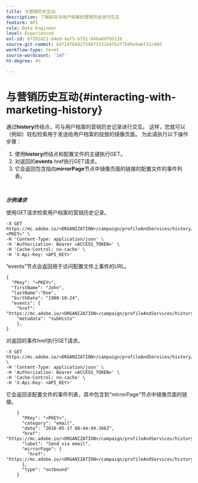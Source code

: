 ```yaml
---
title: 与营销历史互动
description: 了解如何与用户档案的营销历史进行交互
feature: API
role: Data Engineer
level: Experienced
exl-id: 67282d21-b4ed-4af5-b751-848a6d705118
source-git-commit: 64f24fb692754973331b4fb2f7b95e9a6f31cd0d
workflow-type: tm+mt
source-wordcount: '147'
ht-degree: 4%

---
```


# 与营销历史互动{#interacting-with-marketing-history}

通过&#x200B;**history**&#x200B;终结点，可与用户档案的营销历史记录进行交互。
这样，您就可以（例如）轻松检索用于发送给用户档案的投放的镜像页面。 为此请执行以下操作步骤：

1. 使用&#x200B;**history**&#x200B;终结点和配置文件的主键执行GET。
1. 对返回的&#x200B;**events** href执行GET请求。
1. 它会返回包含指向&#x200B;**mirrorPage**&#x200B;节点中镜像页面的链接的配置文件的事件列表。

<br/>

***示例请求***

使用GET请求检索用户档案的营销历史记录。

```
-X GET https://mc.adobe.io/<ORGANIZATION>/campaign/profileAndServices/history/"<PKEY>" \
-H 'Content-Type: application/json' \
-H 'Authorization: Bearer <ACCESS_TOKEN>' \
-H 'Cache-Control: no-cache' \
-H 'X-Api-Key: <API_KEY>'
```

“events”节点会返回用于访问配置文件上事件的URL。

```
{
  "PKey": "<PKEY>",
  "firstName": "John",
  "lastName":"Doe",
  "birthDate": "1980-10-24",
  "events": {
    "href": "https://mc.adobe.io/<ORGANIZATION>/campaign/profileAndServices/history/<PKEY>/events/",
    "metadata": "subHisto"
    },
}
```

对返回的事件href执行GET请求。

```
-X GET https://mc.adobe.io/<ORGANIZATION>/campaign/profileAndServices/history/<PKEY>/events \
-H 'Content-Type: application/json' \
-H 'Authorization: Bearer <ACCESS_TOKEN>' \
-H 'Cache-Control: no-cache' \
-H 'X-Api-Key: <API_KEY>'
```

它会返回该配置文件的事件列表，其中包含到“mirrorPage”节点中镜像页面的链接。

```
    {
      "PKey": "<PKEY>",
      "category": "email",
      "date": "2018-05-17 08:44:49.366Z",
      "href": "https://mc.adobe.io/<ORGANIZATION>/campaign/profileAndServices/history/<PKEY>/events/<PKEY>",
      "label": "Send via email",
      "mirrorPage": {
        "href": "https://mc.adobe.io/<ORGANIZATION>/campaign/profileAndServices/history/<PKEY>/events/<PKEY>/mirrorPage/"
      },
      "type": "outbound"
    }
```
